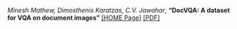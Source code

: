 *Minesh Mathew, Dimosthenis Karatzas, C.V. Jawahar*, **“DocVQA: A dataset for VQA on document images”** [[HOME Page]](https://openaccess.thecvf.com/content/WACV2021/html/Mathew_DocVQA_A_Dataset_for_VQA_on_Document_Images_WACV_2021_paper.html) [[PDF]](https://openaccess.thecvf.com/content/WACV2021/papers/Mathew_DocVQA_A_Dataset_for_VQA_on_Document_Images_WACV_2021_paper.pdf)